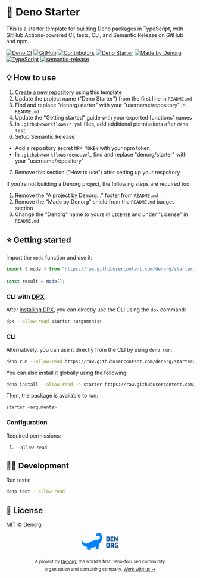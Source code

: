 # 🏁 Deno Starter

This is a starter template for building Deno packages in TypeScript, with GitHub Actions-powered CI, tests, CLI, and Semantic Release on GitHub and npm.

[![Deno CI](https://github.com/denorg/starter/workflows/Deno%20CI/badge.svg)](https://github.com/denorg/starter/actions)
[![GitHub](https://img.shields.io/github/license/denorg/starter)](https://github.com/denorg/starter/blob/master/LICENSE)
[![Contributors](https://img.shields.io/github/contributors/denorg/starter)](https://github.com/denorg/starter/graphs/contributors)
[![Deno Starter](https://img.shields.io/badge/deno-starter-brightgreen)](https://denorg.github.io/starter/)
[![Made by Denorg](https://img.shields.io/badge/made%20by-denorg-0082fb)](https://github.com/denorg)
[![TypeScript](https://img.shields.io/badge/types-TypeScript-blue)](https://github.com/denorg/starter)
[![semantic-release](https://img.shields.io/badge/%20%20%F0%9F%93%A6%F0%9F%9A%80-semantic--release-e10079.svg)](https://github.com/semantic-release/semantic-release)

## 💡 How to use

1. [Create a new repository](https://github.com/denorg/starter/generate) using this template
2. Update the project name ("Deno Starter") from the first line in `README.md`
3. Find and replace "denorg/starter" with your "username/repository" in `README.md`
4. Update the "Getting started" guide with your exported functions' names
5. In `.github/workflows/*.yml` files, add additional permissions after `deno test`
6. Setup Semantic Release
  - Add a repository secret `NPM_TOKEN` with your npm token
  - In `.github/workflows/deno.yml`, find and replace "denorg/starter" with your "username/repository"
7. Remove this section ("How to use") after setting up your respoitory

If you're not building a Denorg project, the following steps are required too:

1. Remove the "A project by Denorg..." footer from `README.md`
2. Remove the "Made by Denorg" shield from the `README.md` badges section
3. Change the "Denorg" name to yours in `LICENSE` and under "License" in `README.md`

## ⭐ Getting started

Import the `mode` function and use it:

```ts
import { mode } from "https://raw.githubusercontent.com/denorg/starter/master/mod.ts";

const result = mode();
```

### CLI with [DPX](https://github.com/denorg/dpx)

After [installing DPX](https://github.com/denorg/dpx), you can directly use the CLI using the `dpx` command:

```bash
dpx --allow-read starter <arguments>
```

### CLI

Alternatively, you can use it directly from the CLI by using `deno run`:

```bash
deno run --allow-read https://raw.githubusercontent.com/denorg/starter/master/cli.ts <arguments>
```

You can also install it globally using the following:

```bash
deno install --allow-read -n starter https://raw.githubusercontent.com/denorg/starter/master/cli.ts
```

Then, the package is available to run:

```bash
starter <arguments>
```

### Configuration

Required permissions:

1. `--allow-read`

## 👩‍💻 Development

Run tests:

```bash
deno test --allow-read
```

## 📄 License

MIT © [Denorg](https://den.org.in)

<p align="center">
  <a href="https://den.org.in">
    <img width="100" alt="" src="https://raw.githubusercontent.com/denorg/denorg/master/logo.svg">
  </a>
</p>
<p align="center">
  <sub>A project by <a href="https://den.org.in">Denorg</a>, the world's first Deno-focused community<br>organization and consulting company. <a href="https://den.org.in">Work with us →</a></sub>
</p>
